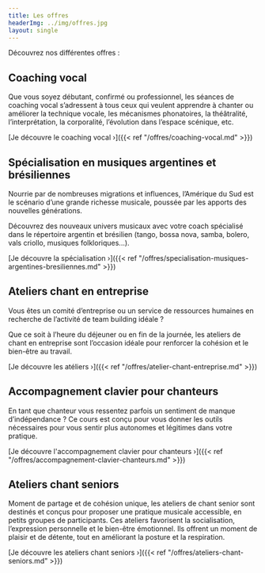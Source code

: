 ```yaml
---
title: Les offres
headerImg: ../img/offres.jpg
layout: single
---
```


Découvrez nos différentes offres :

## Coaching vocal

Que vous soyez débutant, confirmé ou professionnel, les séances de coaching vocal s’adressent à tous ceux qui veulent apprendre à chanter ou améliorer la technique vocale, les mécanismes phonatoires, la théâtralité, l’interprétation, la corporalité, l’évolution dans l’espace scénique, etc.
 
[Je découvre le coaching vocal ›]({{< ref "/offres/coaching-vocal.md" >}})

## Spécialisation en musiques argentines et brésiliennes

Nourrie par de nombreuses migrations et influences, l’Amérique du Sud est le scénario d’une grande richesse musicale, poussée par les apports des nouvelles générations. 

Découvrez des nouveaux univers musicaux avec votre coach spécialisé dans le répertoire argentin et brésilien (tango, bossa nova, samba, bolero, vals criollo, musiques folkloriques...). 

[Je découvre la spécialisation ›]({{< ref "/offres/specialisation-musiques-argentines-bresiliennes.md" >}})

## Ateliers chant en entreprise

Vous êtes un comité d’entreprise ou un service de ressources humaines en recherche
de l’activité de team building idéale ?

Que ce soit à l’heure du déjeuner ou en fin de la journée, les ateliers de chant en entreprise
sont l’occasion idéale pour renforcer la cohésion et le bien-être au travail. 

[Je découvre les atéliers ›]({{< ref "/offres/atelier-chant-entreprise.md" >}})

## Accompagnement clavier pour chanteurs 

En tant que chanteur vous ressentez parfois un sentiment de manque d’indépendance ? Ce cours est conçu pour vous donner les outils nécessaires pour vous sentir plus autonomes et légitimes dans votre pratique.

[Je découvre l'accompagnement clavier pour chanteurs ›]({{< ref "/offres/accompagnement-clavier-chanteurs.md" >}})

## Ateliers chant seniors

Moment de partage et de cohésion unique, les ateliers de chant senior sont destinés et conçus pour proposer une pratique musicale accessible, en petits groupes de participants. Ces ateliers favorisent la socialisation, l’expression personnelle et le bien-être émotionnel. Ils offrent un moment de plaisir et de détente, tout en améliorant la posture et la respiration.

[Je découvre les ateliers chant seniors ›]({{< ref "/offres/ateliers-chant-seniors.md" >}})
